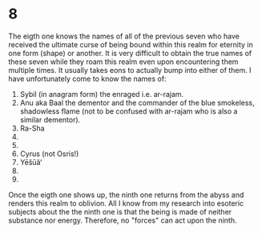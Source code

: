 # 8

The eigth one knows the names of all of the previous seven who have received the ultimate curse of being bound within this realm for eternity in one form (shape) or another. It is very difficult to obtain the true names of these seven while they roam this realm even upon encountering them multiple times. It usually takes eons to actually bump into either of them. I have unfortunately come to know the names of:

  1. Sybil (in anagram form) the enraged i.e. ar-rajam.
  2. Anu aka Baal the dementor and the commander of the blue smokeless, shadowless flame (not to be confused with ar-rajam who is also a similar dementor).
  3. Ra-Sha 
  4.
  5. 
  6. Cyrus (not Osris!)
  7. Yēšūă‘
  8.
  9.
  
Once the eigth one shows up, the ninth one returns from the abyss and renders this realm to oblivion. All I know from my research into esoteric subjects about the the ninth one is that the being is made of neither substance nor energy. Therefore, no "forces" can act upon the ninth.     
